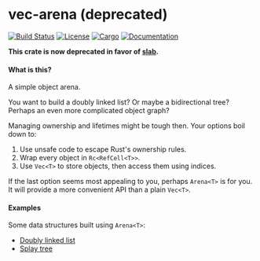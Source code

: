 # vec-arena (deprecated)

[![Build Status](https://travis-ci.org/stjepang/vec-arena.svg?branch=master)](https://travis-ci.org/stjepang/vec-arena)
[![License](https://img.shields.io/badge/license-Apache--2.0%2FMIT-blue.svg)](https://github.com/stjepang/vec-arena)
[![Cargo](https://img.shields.io/crates/v/vec-arena.svg)](https://crates.io/crates/vec-arena)
[![Documentation](https://docs.rs/vec-arena/badge.svg)](https://docs.rs/vec-arena)

**This crate is now deprecated in favor of [slab](https://github.com/carllerche/slab).**

#### What is this?

A simple object arena.

You want to build a doubly linked list? Or maybe a bidirectional tree? Perhaps an even more
complicated object graph?

Managing ownership and lifetimes might be tough then. Your options boil down to:

1. Use unsafe code to escape Rust's ownership rules.
2. Wrap every object in `Rc<RefCell<T>>`.
3. Use `Vec<T>` to store objects, then access them using indices.

If the last option seems most appealing to you, perhaps `Arena<T>` is for you.
It will provide a more convenient API than a plain `Vec<T>`.

#### Examples

Some data structures built using `Arena<T>`:

* [Doubly linked list](https://github.com/stjepang/vec-arena/blob/master/examples/linked_list.rs)
* [Splay tree](https://github.com/stjepang/vec-arena/blob/master/examples/splay_tree.rs)
